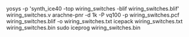 yosys -p 'synth_ice40 -top wiring_switches -blif wiring_switches.blif' wiring_switches.v
arachne-pnr -d 1k -P vq100 -p wiring_switches.pcf wiring_switches.blif -o wiring_switches.txt
icepack wiring_switches.txt wiring_switches.bin
sudo iceprog wiring_switches.bin 
